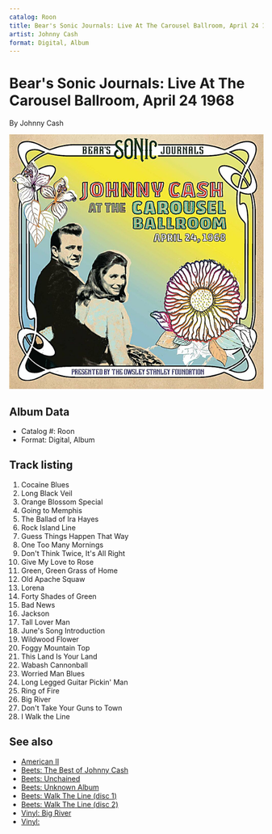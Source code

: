 ```yaml
---
catalog: Roon
title: Bear's Sonic Journals: Live At The Carousel Ballroom, April 24 1968
artist: Johnny Cash
format: Digital, Album
---
```


# Bear's Sonic Journals: Live At The Carousel Ballroom, April 24 1968

By Johnny Cash

![](../../assets/albumcovers/Johnny_Cash-Bears_Sonic_Journals-_Live_At_The_Carousel_Ballroom__April_24_1968.png)

## Album Data

- Catalog #: Roon
- Format: Digital, Album


## Track listing


1. Cocaine Blues
2. Long Black Veil
3. Orange Blossom Special
4. Going to Memphis
5. The Ballad of Ira Hayes
6. Rock Island Line
7. Guess Things Happen That Way
8. One Too Many Mornings
9. Don't Think Twice, It's All Right
10. Give My Love to Rose
11. Green, Green Grass of Home
12. Old Apache Squaw
13. Lorena
14. Forty Shades of Green
15. Bad News
16. Jackson
17. Tall Lover Man
18. June's Song Introduction
19. Wildwood Flower
20. Foggy Mountain Top
21. This Land Is Your Land
22. Wabash Cannonball
23. Worried Man Blues
24. Long Legged Guitar Pickin' Man
25. Ring of Fire
26. Big River
27. Don't Take Your Guns to Town
28. I Walk the Line


## See also

- [American II](American_II-_Unchained.md)
- [Beets: The Best of Johnny Cash](../../Beets/Johnny_Cash/The_Best_of_Johnny_Cash.md)
- [Beets: Unchained](../../Beets/Johnny_Cash/Unchained.md)
- [Beets: Unknown Album](../../Beets/Johnny_Cash/Unknown_Album.md)
- [Beets: Walk The Line (disc 1)](../../Beets/Johnny_Cash/Walk_The_Line_disc_1.md)
- [Beets: Walk The Line (disc 2)](../../Beets/Johnny_Cash/Walk_The_Line_disc_2.md)
- [Vinyl: Big River](../../Vinyl/Johnny_Cash/Big_River.md)
- [Vinyl: ](../../Vinyl/Johnny_Cash/Johnny_Cash.md)
